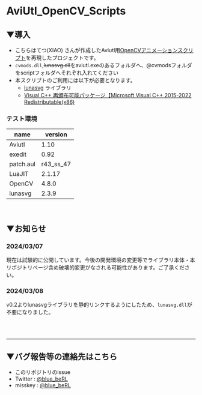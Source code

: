 # AviUtl_OpenCV_Scripts

## ▼導入
- こちらはてつ(XIAO) さんが作成したAviutl用[OpenCVアニメーションスクリプト](https://www.youtube.com/watch?v=dnLQuBWPwr8)を再現したプロジェクトです。
- `cvmods.dll`,~~lunasvg.dll~~をaviutl.exeのあるフォルダへ、@cvmodsフォルダをscriptフォルダへそれぞれ入れてください
- 本スクリプトのご利用には以下が必要となります。
    - [lunasvg](https://github.com/sammycage/lunasvg) ライブラリ
    - [Visual C++ 再頒布可能パッケージ【Microsoft Visual C++ 2015-2022 Redistributable(x86)](https://learn.microsoft.com/ja-jp/cpp/windows/latest-supported-vc-redist?view=msvc-170#visual-studio-2015-2017-2019-and-2022)

### テスト環境
|name|version|
|----|-------|
|Aviutl|1.10|
|exedit|0.92|
|patch.aul|r43_ss_47|
|LuaJIT|2.1.17|
|OpenCV|4.8.0|
|lunasvg|2.3.9|

<br>

## ▼お知らせ
### 2024/03/07
現在は試験的に公開しています。今後の開発環境の変更等でライブラリ本体・本リポジトリページ含め破壊的変更がなされる可能性があります。ご了承ください。

### 2024/03/08
v0.2よりlunasvgライブラリを静的リンクするようにしたため、`lunasvg.dll`が不要になりました。

<br><br>

---
## ▼バグ報告等の連絡先はこちら
- このリポジトリのissue
- Twitter : [@blue_beRL](https://twitter.com/blue_beRL)
- misskey : [@blue_beRL](https://misskey.io/@blue_beRL)
